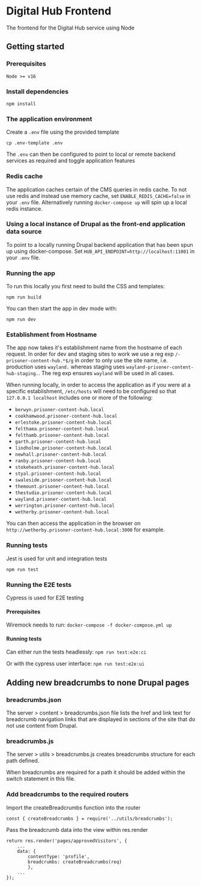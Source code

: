 # Digital Hub Frontend

The frontend for the Digital Hub service using Node

## Getting started

### Prerequisites

    Node >= v16

### Install dependencies

    npm install

### The application environment


Create a `.env` file using the provided template

    cp .env-template .env

The `.env` can then be configured to point to local or remote backend services as required and toggle application features

### Redis cache

The application caches certain of the CMS queries in redis cache. To not use redis and instead use memory cache, set `ENABLE_REDIS_CACHE=false` in your `.env` file. Alternatively running `docker-compose up` will spin up a local redis instance.

### Using a local instance of Drupal as the front-end application data source

To point to a locally running Drupal backend application that has been spun up using docker-compose.
Set `HUB_API_ENDPOINT=http://localhost:11001` in your `.env` file.

### Running the app

To run this locally you first need to build the CSS and templates:

    npm run build

You can then start the app in dev mode with:

    npm run dev

### Establishment from Hostname

The app now takes it's establishment name from the hostname of each request. In order for dev and staging sites to work we use a reg exp `/-prisoner-content-hub.*$/g` in order to only use the site name, i.e. production uses `wayland.` whereas staging uses `wayland-prisoner-content-hub-staging.`. The reg exp ensures `wayland` will be used in all cases.

When running locally, in order to access the application as if you were at a specific establishment, `/etc/hosts` will need to be configured so that `127.0.0.1 localhost` includes one or more of the following:

- `berwyn.prisoner-content-hub.local`
- `cookhamwood.prisoner-content-hub.local`
- `erlestoke.prisoner-content-hub.local`
- `felthama.prisoner-content-hub.local`
- `felthamb.prisoner-content-hub.local`
- `garth.prisoner-content-hub.local`
- `lindholme.prisoner-content-hub.local`
- `newhall.prisoner-content-hub.local`
- `ranby.prisoner-content-hub.local`
- `stokeheath.prisoner-content-hub.local`
- `styal.prisoner-content-hub.local`
- `swaleside.prisoner-content-hub.local`
- `themount.prisoner-content-hub.local`
- `thestudio.prisoner-content-hub.local`
- `wayland.prisoner-content-hub.local`
- `werrington.prisoner-content-hub.local`
- `wetherby.prisoner-content-hub.local`

You can then access the application in the browser on `http://wetherby.prisoner-content-hub.local:3000` for example.

### Running tests

Jest is used for unit and integration tests

`npm run test`

### Running the E2E tests

Cypress is used for E2E testing

#### Prerequisites

Wiremock needs to run:
`docker-compose -f docker-compose.yml up`

#### Running tests

Can either run the tests headlessly:
`npm run test:e2e:ci`

Or with the cypress user interface:
`npm run test:e2e:ui`

## Adding new breadcrumbs to none Drupal pages

### breadcrumbs.json

The server > content > breadcrumbs.json file lists the href and link text for breadcrumb navigation links that are displayed in sections of the site that do not use content from Drupal.

### breadcrumbs.js

The server > utils > breadcrumbs.js creates breadcrumbs structure for each path defined.

When breadcrumbs are required for a path it should be added within the switch statement in this file.

### Add breadcrumbs to the required routers

Import the createBreadcrumbs function into the router

```
const { createBreadcrumbs } = require('../utils/breadcrumbs');
```

Pass the breadcrumb data into the view within res.render

```
return res.render('pages/approvedVisitors', {
    ...
    data: {
        contentType: 'profile',
        breadcrumbs: createBreadcrumbs(req)
        },
    ...
});
```
